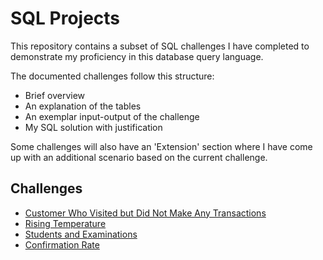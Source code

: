 # SQL Projects
This repository contains a subset of SQL challenges I have completed to demonstrate my proficiency in this database query language.

The documented challenges follow this structure:
- Brief overview
- An explanation of the tables 
- An exemplar input-output of the challenge
- My SQL solution with justification

Some challenges will also have an 'Extension' section where I have come up with an additional scenario based on the current challenge.

## Challenges
- [Customer Who Visited but Did Not Make Any Transactions](./Challenge%201/)
- [Rising Temperature](./Challenge%202/)
- [Students and Examinations](./Challenge%203/)
- [Confirmation Rate](./Challenge%204/)
<!-- - [](./Challenge%205/)
- [](./Challenge%206/)
- [](./Challenge%207/)
- [](./Challenge%208/)
- [](./Challenge%209/)
- [](./Challenge%210/) -->